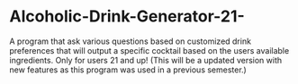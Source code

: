 # Alcoholic-Drink-Generator-21-
A program that ask various questions based on customized drink preferences that will output a specific cocktail based on the users available ingredients. Only for users 21 and up!
(This will be a updated version with new features as this program was used in a previous semester.)
